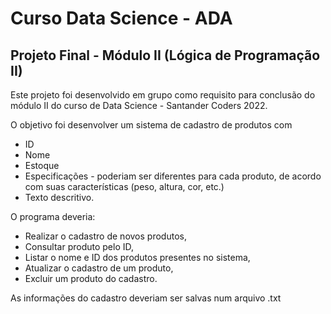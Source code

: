 # Curso Data Science - ADA

## Projeto Final - Módulo II (Lógica de Programação II)

Este projeto foi desenvolvido em grupo como requisito para conclusão do módulo II do curso de Data Science - Santander Coders 2022.

O objetivo foi desenvolver um sistema de cadastro de produtos com
- ID
- Nome
- Estoque
- Especificações - poderiam ser diferentes para cada produto, de acordo com suas características (peso, altura, cor, etc.)
- Texto descritivo.

O programa deveria:
- Realizar o cadastro de novos produtos,
- Consultar produto pelo ID,
- Listar o nome e ID dos produtos presentes no sistema,
- Atualizar o cadastro de um produto,
- Excluir um produto do cadastro.

As informações do cadastro deveriam ser salvas num arquivo .txt
